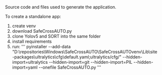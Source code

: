 Source code and files used to generate the application.


To create a standalone app:

1. create venv
2. download SafeCrossAUTO.py
3. clone Yolov5 and SORT into the same folder
4. install requirements
5. run:
'''
pyinstaller --add-data "D:\repositories\Windows\SafeCrossAUTO\SafeCrossAUTOvenv\Lib\site-packages\ultralytics\cfg\default.yaml;ultralytics/cfg/" --hidden-import=ultralytics --hidden-import=git --hidden-import=PIL --hidden-import=yaml --onefile SafeCrossAUTO.py
'''
